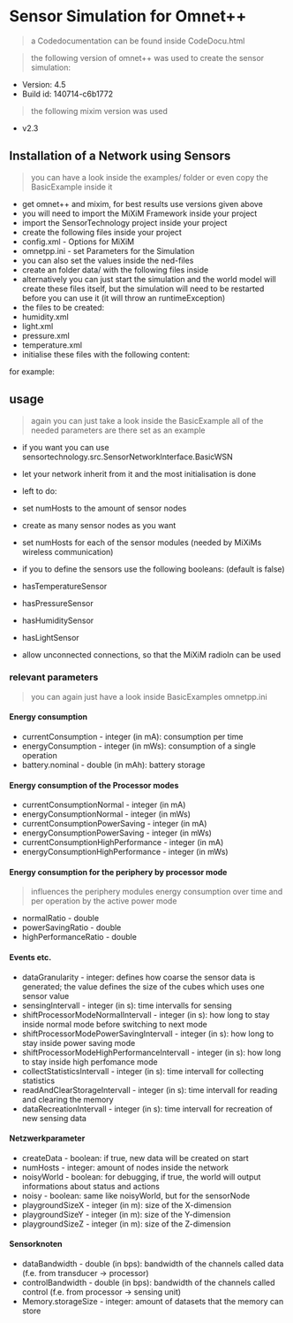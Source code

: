 # Sensor Simulation for Omnet++

> a Codedocumentation can be found inside CodeDocu.html

> the following version of omnet++ was used to create the sensor simulation:
* Version: 4.5
* Build id: 140714-c6b1772

> the following mixim version was used
* v2.3

## Installation of a Network using Sensors

> you can have a look inside the examples/ folder or even copy the BasicExample inside it

* get omnet++ and mixim, for best results use versions given above
* you will need to import the MiXiM Framework inside your project
* import the SensorTechnology project inside your project
* create the following files inside your project
 * config.xml - Options for MiXiM
 * omnetpp.ini - set Parameters for the Simulation
  * you can also set the values inside the ned-files
 * create an folder data/ with the following files inside
 * alternatively you can just start the simulation and the world model will create these files itself, but the simulation will need to be restarted before you can use it (it will throw an runtimeException)
 * the files to be created:
  * humidity.xml
  * light.xml
  * pressure.xml
  * temperature.xml
  * initialise these files with the following content: 

<?xml version="1.0" encoding="UTF-8"?>
<type>
</type>

for example:

<?xml version="1.0" encoding="UTF-8"?>
<humidity>
</humidity>

## usage

> again you can just take a look inside the BasicExample
> all of the needed parameters are there set as an example

* if you want you can use sensortechnology.src.SensorNetworkInterface.BasicWSN
* let your network inherit from it and the most initialisation is done

* left to do:
 * set numHosts to the amount of sensor nodes
 * create as many sensor nodes as you want
 * set numHosts for each of the sensor modules (needed by MiXiMs wireless communication)
* if you to define the sensors use the following booleans: (default is false)
 * hasTemperatureSensor
 * hasPressureSensor
 * hasHumiditySensor
 * hasLightSensor
* allow unconnected connections, so that the MiXiM radioIn can be used

### relevant parameters

> you can again just have a look inside BasicExamples omnetpp.ini

#### Energy consumption

* currentConsumption - integer (in mA): consumption per time
* energyConsumption - integer (in mWs): consumption of a single operation
* battery.nominal - double (in mAh): battery storage

#### Energy consumption of the Processor modes 

* currentConsumptionNormal - integer (in mA)
* energyConsumptionNormal - integer (in mWs)
* currentConsumptionPowerSaving - integer (in mA)
* energyConsumptionPowerSaving - integer (in mWs)
* currentConsumptionHighPerformance - integer (in mA)
* energyConsumptionHighPerformance - integer (in mWs)

#### Energy consumption for the periphery by processor mode

> influences the periphery modules energy consumption over time and per operation by the active power mode

* normalRatio - double
* powerSavingRatio - double
* highPerformanceRatio - double

#### Events etc.

* dataGranularity - integer: defines how coarse the sensor data is generated; the value defines the size of the cubes which uses one sensor value
* sensingIntervall - integer (in s): time intervalls for sensing
* shiftProcessorModeNormalIntervall - integer (in s): how long to stay inside normal mode before switching to next mode
* shiftProcessorModePowerSavingIntervall - integer (in s): how long to stay inside power saving mode
* shiftProcessorModeHighPerformanceIntervall - integer (in s): how long to stay inside high perfomance mode
* collectStatisticsIntervall - integer (in s): time intervall for collecting statistics
* readAndClearStorageIntervall - integer (in s): time intervall for reading and clearing the memory
* dataRecreationIntervall - integer (in s): time intervall for recreation of new sensing data

#### Netzwerkparameter
* createData - boolean: if true, new data will be created on start
* numHosts - integer: amount of nodes inside the network
* noisyWorld - boolean: for debugging, if true, the world will output informations about status and actions
* noisy - boolean: same like noisyWorld, but for the sensorNode
* playgroundSizeX - integer (in m): size of the X-dimension
* playgroundSizeY - integer (in m): size of the Y-dimension
* playgroundSizeZ - integer (in m): size of the Z-dimension

#### Sensorknoten
* dataBandwidth - double (in bps): bandwidth of the channels called data (f.e. from transducer -> processor)
* controlBandwidth - double (in bps): bandwidth of the channels called control (f.e. from processor -> sensing unit)
* Memory.storageSize - integer: amount of datasets that the memory can store
